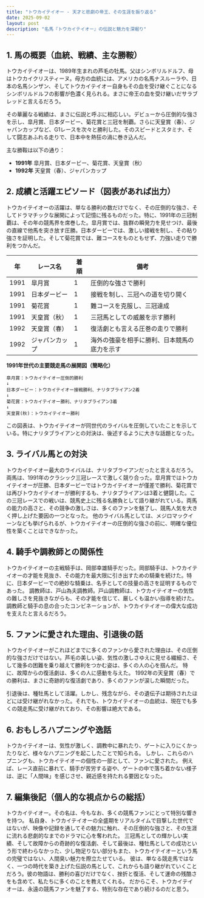 ```yaml
---
title: "トウカイテイオー - 天才と悲劇の帝王、その生涯を振り返る"
date: 2025-09-02
layout: post
description: "名馬『トウカイテイオー』の伝説と魅力を深堀り"
---
```


## 1. 馬の概要（血統、戦績、主な勝鞍）

トウカイテイオーは、1989年生まれの芦毛の牡馬。父はシンボリルドルフ、母はトウカイクリスティーヌ。母方の血統には、アメリカの名馬ナスルーラや、日本の名馬シンザン、そしてトウカイテイオー自身もその血を受け継ぐことになるシンボリルドルフの影響が色濃く見られる。まさに帝王の血を受け継いだサラブレッドと言えるだろう。

その華麗なる戦績は、まさに伝説と呼ぶに相応しい。デビューから圧倒的な強さを示し、皐月賞、日本ダービー、菊花賞と三冠を制覇。さらに天皇賞（春）、ジャパンカップなど、G1レースを次々と勝利した。そのスピードとスタミナ、そして闘志あふれる走りで、日本中を熱狂の渦に巻き込んだ。

主な勝鞍は以下の通り：

* **1991年**  皐月賞、日本ダービー、菊花賞、天皇賞（秋）
* **1992年** 天皇賞（春）、ジャパンカップ


## 2. 成績と活躍エピソード（図表があれば出力）

トウカイテイオーの活躍は、単なる勝利の数だけでなく、その圧倒的な強さ、そしてドラマチックな展開によって記憶に残るものだった。特に、1991年の三冠制覇は、その年の競馬界を席巻した。皐月賞では、抜群の瞬発力を見せつけ、最後の直線で他馬を突き放す圧勝。日本ダービーでは、激しい接戦を制し、その粘り強さを証明した。そして菊花賞では、難コースをものともせず、力強い走りで勝利をつかんだ。

| 年 | レース名          | 着順 | 備考                                     |
|---|-----------------|-----|-----------------------------------------|
| 1991 | 皐月賞            | 1   | 圧倒的な強さで勝利                       |
| 1991 | 日本ダービー        | 1   | 接戦を制し、三冠への道を切り開く          |
| 1991 | 菊花賞            | 1   | 難コースを克服し、三冠達成                 |
| 1991 | 天皇賞（秋）        | 1   | 三冠馬としての威厳を示す勝利             |
| 1992 | 天皇賞（春）        | 1   | 復活劇とも言える圧巻の走りで勝利          |
| 1992 | ジャパンカップ      | 1   | 海外の強豪を相手に勝利、日本競馬の底力を示す |


**1991年世代の主要競走馬の展開図（簡略化）**

```
皐月賞：トウカイテイオー圧倒的勝利
↓
日本ダービー：トウカイテイオー接戦勝利、ナリタブライアン2着
↓
菊花賞：トウカイテイオー勝利、ナリタブライアン3着
↓
天皇賞(秋)：トウカイテイオー勝利
```

この図表は、トウカイテイオーが同世代のライバルを圧倒していたことを示している。特にナリタブライアンとの対決は、後述するように大きな話題となった。


## 3. ライバル馬との対決

トウカイテイオー最大のライバルは、ナリタブライアンだったと言えるだろう。両馬は、1991年のクラシック三冠レースで激しく競り合った。皐月賞ではトウカイテイオーが圧勝、日本ダービーではトウカイテイオーが僅差で勝利、菊花賞では再びトウカイテイオーが勝利するも、ナリタブライアンは3着と健闘した。この三冠レースでの戦いは、競馬史上に残る名勝負として語り継がれている。両馬の能力の高さと、その競争の激しさは、多くのファンを魅了し、競馬人気を大きく押し上げた要因の一つとなった。  他のライバル馬としては、メジロマックイーンなども挙げられるが、トウカイテイオーの圧倒的な強さの前に、明確な優位性を築くことはできなかった。


## 4. 騎手や調教師との関係性

トウカイテイオーの主戦騎手は、岡部幸雄騎手だった。岡部騎手は、トウカイテイオーの才能を見抜き、その能力を最大限に引き出すための騎乗を続けた。特に、日本ダービーでの絶妙な騎乗は、名手としての技量の高さを証明するものであった。  調教師は、戸山為夫調教師。戸山調教師は、トウカイテイオーの気性の難しさを見抜きながらも、その才能を信じて、厳しくも温かい指導を続けた。調教師と騎手の息の合ったコンビネーションが、トウカイテイオーの偉大な成功を支えたと言えるだろう。


## 5. ファンに愛された理由、引退後の話

トウカイテイオーがこれほどまでに多くのファンから愛された理由は、その圧倒的な強さだけではない。芦毛の美しい姿、気性の激しさゆえに見せる繊細さ、そして幾多の困難を乗り越えて勝利をつかむ姿は、多くの人の心を掴んだ。  特に、故障からの復活劇は、多くの人に感動を与えた。  1992年の天皇賞（春）での勝利は、まさに奇跡的な復活劇であり、多くのファンが涙した瞬間だった。

引退後は、種牡馬として活躍。しかし、残念ながら、その遺伝子は期待されたほどには受け継がれなかった。それでも、トウカイテイオーの血統は、現在でも多くの競走馬に受け継がれており、その影響は絶大である。


## 6. おもしろハプニングや逸話

トウカイテイオーは、気性が激しく、調教中に暴れたり、ゲートに入りにくかったりなど、様々なハプニングを起こしたことで知られる。  しかし、これらのハプニングも、トウカイテイオーの個性の一部として、ファンに愛された。  例えば、レース直前に暴れて、騎手が苦労する姿や、ゲートの中で落ち着かない様子は、逆に「人間味」を感じさせ、親近感を持たれる要因となった。


## 7. 編集後記（個人的な視点からの総括）

トウカイテイオー。その名は、今もなお、多くの競馬ファンにとって特別な響きを持つ。  私自身、トウカイテイオーの全盛期をリアルタイムで目撃した世代ではないが、映像や記録を通してその魅力に触れ、その圧倒的な強さと、その生涯に流れる悲劇的なまでのドラマに心を奪われた。  三冠馬としての輝かしい実績、そして故障からの奇跡的な復活劇、そして最後は、種牡馬としての成功という形で終わらなかった、少し物足りない部分もまた、トウカイテイオーという馬の完璧ではない、人間臭い魅力を際立たせている。  彼は、単なる競走馬ではなく、一つの時代を築き上げた伝説の馬として、これからも語り継がれていくことだろう。彼の物語は、勝利の喜びだけでなく、挫折と復活、そして運命の残酷さをも含めて、私たちに多くのことを教えてくれる。  だからこそ、トウカイテイオーは、永遠の競馬ファンを魅了する、特別な存在であり続けるのだと思う。
